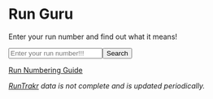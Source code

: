 # Run Guru

Enter your run number and find out what it means!

<input id="train" placeholder="Enter your run number!!!"><button onclick="interpretTrainNumber()">Search</button>

<div class="results"></div>

[Run Numbering Guide](../../../Train-Spotting/Run-Numbering-Guide.md)

_[RunTrakr](../RunTrakr/index.md) data is not complete and is updated periodically._

<script>
  async function run() {
    let dataRes = await fetch("data.json");
    let data = await dataRes.json();

    let trakrRes = await fetch("../RunTrakr/runData.json");
    let trakr = await trakrRes.json();

    console.debug(trakr);

    document.querySelector("#train").onkeydown = ev => {
    if(ev.key == "Enter") interpretTrainNumber()};

    window.interpretTrainNumber = function (trainNumber) {
        document.querySelector("#train").value = document.querySelector("#train").value.toUpperCase();
        if(trainNumber == undefined) trainNumber = document.querySelector("#train").value;
      if (trainNumber.length !== 4) {
        document.querySelector(".results").innerHTML = "Invalid train number. It must be 4 characters long.";
        return;
      }

      const firstChar = trainNumber[0];
      const secondChar = trainNumber[1];
      const thirdChar = trainNumber[2];
      const fourthChar = trainNumber[3];

      // Interpret the first character
      const first = data.first[firstChar] || [];

      // Interpret the second character
      const second = data.second[secondChar] || [];

      const other = [];
      for (let pos of Object.keys(data.other)) {
        let matches = true;
        for (let i = 0; i < 4; i++) {
          if (pos[i] == "x") continue;
          if (pos[i] == "n" && !/[0-9]/.test(trainNumber[i])) {
            matches = false;
            break;
          } else if (pos[i] == "n") continue;
          if (pos[i] != trainNumber[i]) {
            matches = false;
            break;
          }
        }
        if (matches) other.push(data.other[pos]);
      }

      let trakrHits = trakr[trainNumber] ? trakr[trainNumber].contains.map(v => v.display) : [];

      document.querySelector(".results").innerHTML = `
Train ${trainNumber} is a <code>[${first.join(
        " OR a "
      )}]</code> heading to <code>[${second.join(" OR ")}]</code>.${
        other.length > 0
          ? ` It might also be <code>[${other.join(
              " AND "
            )}]</code>`
          : ""
      }${
        trakrHits.length > 0
          ? ` It has also been the <code>[${trakrHits.join(
              " AND THE "
            )}]</code>`
          : ""
      }<br><br>
  `;
    };
  }

  run();
</script>
